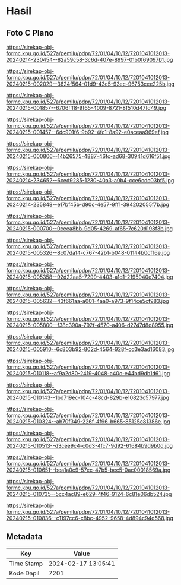 # Hasil

## Foto C Plano

https://sirekap-obj-formc.kpu.go.id/527a/pemilu/pdpr/72/01/04/10/12/7201041012013-20240214-230454--82a59c58-3c6d-407e-8997-01b0f69097b1.jpg

https://sirekap-obj-formc.kpu.go.id/527a/pemilu/pdpr/72/01/04/10/12/7201041012013-20240215-002029--3624f564-01d9-43c5-93ec-96753cee225b.jpg

https://sirekap-obj-formc.kpu.go.id/527a/pemilu/pdpr/72/01/04/10/12/7201041012013-20240215-001857--6706fff8-9f65-4009-8721-8f510d47fd49.jpg

https://sirekap-obj-formc.kpu.go.id/527a/pemilu/pdpr/72/01/04/10/12/7201041012013-20240215-001457--6dc901f6-9b92-4fc1-8a92-e0aceaa969ef.jpg

https://sirekap-obj-formc.kpu.go.id/527a/pemilu/pdpr/72/01/04/10/12/7201041012013-20240215-000806--14b26575-4887-46fc-ad68-30941d616f51.jpg

https://sirekap-obj-formc.kpu.go.id/527a/pemilu/pdpr/72/01/04/10/12/7201041012013-20240214-234652--6ced9285-1230-40a3-a0b4-cce6cdc03bf5.jpg

https://sirekap-obj-formc.kpu.go.id/527a/pemilu/pdpr/72/01/04/10/12/7201041012013-20240214-235848--e17bf45b-d90c-4e57-9ff1-394202055f7b.jpg

https://sirekap-obj-formc.kpu.go.id/527a/pemilu/pdpr/72/01/04/10/12/7201041012013-20240215-000700--0ceea8bb-9d05-4269-af65-7c620d198f3b.jpg

https://sirekap-obj-formc.kpu.go.id/527a/pemilu/pdpr/72/01/04/10/12/7201041012013-20240215-005326--8c07da14-c767-42b1-b048-01144b0cf16e.jpg

https://sirekap-obj-formc.kpu.go.id/527a/pemilu/pdpr/72/01/04/10/12/7201041012013-20240215-005358--92d22aa5-7299-4403-a1d1-2195940e7404.jpg

https://sirekap-obj-formc.kpu.go.id/527a/pemilu/pdpr/72/01/04/10/12/7201041012013-20240215-005632--43f661aa-a001-4aa0-a973-9f14ce5cf983.jpg

https://sirekap-obj-formc.kpu.go.id/527a/pemilu/pdpr/72/01/04/10/12/7201041012013-20240215-005800--f38c390a-792f-4570-a406-d2747d8d8955.jpg

https://sirekap-obj-formc.kpu.go.id/527a/pemilu/pdpr/72/01/04/10/12/7201041012013-20240215-005910--6c803b92-802d-4564-928f-cd3e3ad16083.jpg

https://sirekap-obj-formc.kpu.go.id/527a/pemilu/pdpr/72/01/04/10/12/7201041012013-20240215-010118--af9a2d80-2419-4048-a40c-e44bd9db1d61.jpg

https://sirekap-obj-formc.kpu.go.id/527a/pemilu/pdpr/72/01/04/10/12/7201041012013-20240215-010143--1bd719ec-104c-48cd-829b-e10823c57977.jpg

https://sirekap-obj-formc.kpu.go.id/527a/pemilu/pdpr/72/01/04/10/12/7201041012013-20240215-010324--ab70f349-226f-4f96-b665-85125c81386e.jpg

https://sirekap-obj-formc.kpu.go.id/527a/pemilu/pdpr/72/01/04/10/12/7201041012013-20240215-010513--d3cee9c4-c0d3-4fc7-9d92-61684b9d9b0d.jpg

https://sirekap-obj-formc.kpu.go.id/527a/pemilu/pdpr/72/01/04/10/12/7201041012013-20240215-010651--bea1a0c9-57ec-47b5-bec5-0ac00018569a.jpg

https://sirekap-obj-formc.kpu.go.id/527a/pemilu/pdpr/72/01/04/10/12/7201041012013-20240215-010735--5cc4ac89-e629-4f46-9124-6c81e06db524.jpg

https://sirekap-obj-formc.kpu.go.id/527a/pemilu/pdpr/72/01/04/10/12/7201041012013-20240215-010836--c1197cc6-c8bc-4952-9658-4d894c94d568.jpg


## Metadata

| Key        | Value               |
| ---------- | ------------------- |
| Time Stamp | 2024-02-17 13:05:41 |
| Kode Dapil | 7201                |



